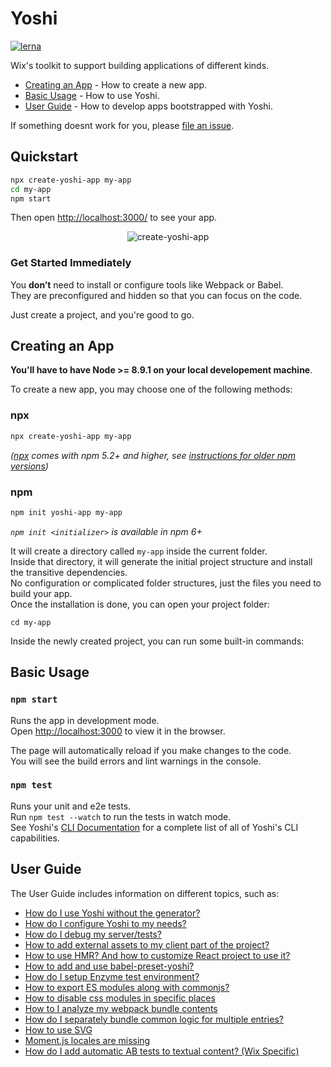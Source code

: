 # Yoshi

[![lerna](https://img.shields.io/badge/maintained%20with-lerna-cc00ff.svg)](https://lernajs.io/)

Wix's toolkit to support building applications of different kinds.

* [Creating an App](#creating-an-app) - How to create a new app.
* [Basic Usage](#basic-usage) - How to use Yoshi.
* [User Guide](#user-guide) - How to develop apps bootstrapped with Yoshi.

If something doesnt work for you, please [file an issue](https://github.com/wix/yoshi/issues/new/choose).

## Quickstart

```sh
npx create-yoshi-app my-app
cd my-app
npm start
```

Then open [http://localhost:3000/](http://localhost:3000/) to see your app.

<p align='center'>
  <img src='https://yoshi-assets.surge.sh/create-yoshi-app__.gif' alt='create-yoshi-app'>
</p>


### Get Started Immediately

You **don’t** need to install or configure tools like Webpack or Babel.<br>
They are preconfigured and hidden so that you can focus on the code.

Just create a project, and you're good to go.

## Creating an App

**You'll have to have Node >= 8.9.1 on your local developement machine**.

To create a new app, you may choose one of the following methods:

### npx
```sh
npx create-yoshi-app my-app
```
*([npx](https://medium.com/@maybekatz/introducing-npx-an-npm-package-runner-55f7d4bd282b) comes with npm 5.2+ and higher, see [instructions for older npm versions](https://gist.github.com/gaearon/4064d3c23a77c74a3614c498a8bb1c5f))*

### npm
```sh
npm init yoshi-app my-app
```
*`npm init <initializer>` is available in npm 6+*

It will create a directory called `my-app` inside the current folder.<br>
Inside that directory, it will generate the initial project structure and install the transitive dependencies.<br>
No configuration or complicated folder structures, just the files you need to build your app.<br>
Once the installation is done, you can open your project folder:
```
cd my-app
```

Inside the newly created project, you can run some built-in commands:

## Basic Usage

### `npm start`
Runs the app in development mode.<br>
Open [http://localhost:3000](http://localhost:3000) to view it in the browser.

The page will automatically reload if you make changes to the code.<br>
You will see the build errors and lint warnings in the console.

### `npm test`
Runs your unit and e2e tests.<br>
Run `npm test --watch` to run the tests in watch mode.<br>
See Yoshi's [CLI Documentation](/docs/faq/YOSHI-API.md#cli) for a complete list of all of Yoshi's CLI capabilities.

## User Guide
The User Guide includes information on different topics, such as:

- [How do I use Yoshi without the generator?](/docs/faq/YOSHI-API.md)
- [How do I configure Yoshi to my needs?](/docs/faq/YOSHI-API.md)
- [How do I debug my server/tests?](/docs/faq/DEBUGGING.md)
- [How to add external assets to my client part of the project?](docs/faq/ASSETS.md)
- [How to use HMR? And how to customize React project to use it?](docs/faq/USING-HMR.md)
- [How to add and use babel-preset-yoshi?](packages/babel-preset-yoshi/README.md)
- [How do I setup Enzyme test environment?](docs/faq/SETUP-TESTING-WITH-ENZYME.md)
- [How to export ES modules along with commonjs?](docs/faq/EXPORT-MODULES.md)
- [How to disable css modules in specific places](docs/faq/DISABLE-SPECIFIC-CSS-MODULES.md)
- [How to I analyze my webpack bundle contents](docs/faq/WEBPACK-ANALYZE.md)
- [How do I separately bundle common logic for multiple entries?](docs/faq/SPLIT-CHUNKS.md)
- [How to use SVG](docs/faq/SVG.md)
- [Moment.js locales are missing](docs/faq/MOMENT_OPTIMIZATION.md)
- [How do I add automatic AB tests to textual content? (Wix Specific)](docs/faq/AB_TRANSLATE.md)
